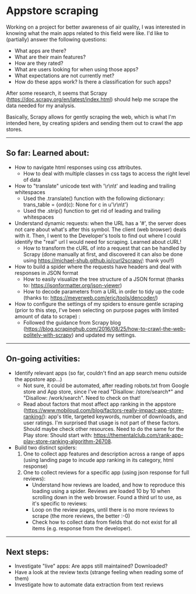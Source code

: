 # Appstore scraping

Working on a project for better awareness of air quality, I was interested in knowing what the main apps related to this field
were like. I'd like to (partially) answer the following questions:
* What apps are there?
* What are their main features?
* How are they rated?
* What are users looking for when using those apps?
* What expectations are not currently met?
* How do these apps work? Is there a classification for such apps?

After some research, it seems that Scrapy (https://doc.scrapy.org/en/latest/index.html) should help me scrape the data needed for my analysis.

Basically, Scrapy allows for gently scraping the web, which is what I'm intended here, by creating spiders and sending them out to crawl the app stores.

---
## So far: Learned about:
*  How to navigate html responses using css attributes.
    - How to deal with multiple classes in css tags to access the right level of data
*  How to "translate" unicode text with '\r\n\t' and leading and trailing whitespaces
    - Used the .translate() function with the following dictionary: trans_table = {ord(c): None for c in u'\r\n\t'}
    - Used the .strip() function to get rid of leading and trailing whitespaces
* Understand dynamic requests: when the URL has a '#', the server does not care about what's after this symbol. The client (web browser) deals with it. Then, I went to the Developer's tools to find out where I could identify the "real" url I would need for scraping. Learned about cURL!
    - How to transform the cURL of into a request that can be handled by Scrapy (done manually at first, and discovered it can also be done using https://michael-shub.github.io/curl2scrapy/: thank you!!)
* How to build a spider where the requests have headers and deal with responses in JSON format
    - How to easily visualize the tree structure of a JSON format (thanks to: https://jsonformatter.org/json-viewer)
    - How to decode parameters from a URL in order to tidy up the code (thanks to: https://meyerweb.com/eric/tools/dencoder/)
* How to configure the settings of my spiders to ensure gentle scraping (prior to this step, I've been selecting on purpose pages with limited amount of data to scrape) :
    - Followed the guidance from Scrapy blog (https://blog.scrapinghub.com/2016/08/25/how-to-crawl-the-web-politely-with-scrapy) and updated my settings.
---
## On-going activities:

* Identify relevant apps (so far, couldn't find an app search menu outside the appstore app...)
    - Not sure, it could be automated, after reading robots.txt from Google store and App store, since I've read "Disallow: /store/search*" and "Disallow: /work/search". Need to check on that!
    - Read about factors that most affect app ranking in the appstore (https://www.mobiloud.com/blog/factors-really-impact-app-store-ranking/): app's title, targeted keywords, number of downloads, and user ratings. I'm surprised that usage is not part of these factors. Should maybe check other resources. Need to do the same for the Play store: Should start with: https://thementalclub.com/rank-app-play-store-ranking-algorithm-26708.
* Build two distinct spiders:
    1. One to collect app features and description across a range of apps (using landing page to incude app ranking in its category, html response)
    2. One to collect reviews for a specific app (using json response for full reviews):
        - Understand how reviews are loaded, and how to reproduce this loading using a spider. Reviews are loaded 10 by 10 when scrolling down in the web browser. Found a third url to use, as it's specific to reviews: 
        - Loop on the review pages, until there is no more reviews to scrape (the more reviews, the better :-0)
        - Check how to collect data from fields that do not exist for all items (e.g. response from the developer).

---
## Next steps:

* Investigate "live" apps: Are apps still maintained? Downloaded?
* Have a look at the review texts (strange feeling when reading some of them)
* Investigate how to automate data extraction from text reviews
